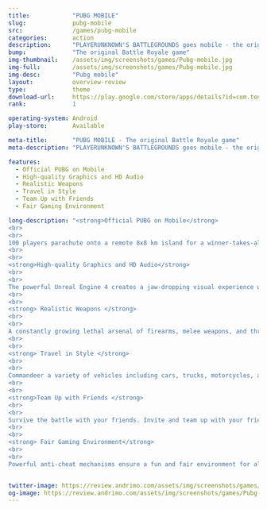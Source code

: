 ```yaml
---
title:            "PUBG MOBILE"
slug:             pubg-mobile
src:              /games/pubg-mobile
categories:       action
description:      "PLAYERUNKNOWN'S BATTLEGROUNDS goes mobile - the original Battle Royale game is now available on your device!"
bump:             "The original Battle Royale game"
img-thumbnail:    /assets/img/screenshots/games/Pubg-mobile.jpg
img-full:         /assets/img/screenshots/games/Pubg-mobile.jpg
img-desc:         "Pubg mobile"
layout:           overview-review
type:             theme
download-url:     https://play.google.com/store/apps/details?id=com.tencent.ig
rank:             1

operating-system: Android
play-store:       Available

meta-title:       "PUBG MOBILE - The original Battle Royale game"
meta-description: "PLAYERUNKNOWN'S BATTLEGROUNDS goes mobile - the original Battle Royale game is now available on your device!"

features:
  - Official PUBG on Mobile
  - High-quality Graphics and HD Audio 
  - Realistic Weapons
  - Travel in Style
  - Team Up with Friends
  - Fair Gaming Environment

long-description: "<strong>Official PUBG on Mobile</strong>
<br>
<br>
100 players parachute onto a remote 8x8 km island for a winner-takes-all showdown. Players have to locate and scavenge their own weapons, vehicles and supplies, and defeat every player in a graphically and tactically rich battleground that forces players into a shrinking play zone. Get ready to land, loot, and do whatever it takes to survive and be the last man standing!
<br>
<br>
<strong>High-quality Graphics and HD Audio</strong>
<br>
<br>
The powerful Unreal Engine 4 creates a jaw-dropping visual experience with rich detail, realistic gameplay effects and a massive HD map for Battle Royale. Feel like you’re in the thick of the action as you play with high-quality audio, immersive 3D sound effects and 7.1 channel surround sound.
<br>
<br>
<strong> Realistic Weapons </strong>
<br>
<br>
A constantly growing lethal arsenal of firearms, melee weapons, and throwables with realistic ballistics and travel trajectories gives you the option to shoot, beat down, or incinerate your adversaries. Oh, and you like the pan? We’ve got the pan.
<br>
<br>
<strong> Travel in Style </strong>
<br>
<br>
Commandeer a variety of vehicles including cars, trucks, motorcycles, and boats to hunt down your enemies, race them to the play zone or make a swift escape.
<br>
<br>
<strong>Team Up with Friends </strong>
<br>
<br>
Survive the battle with your friends. Invite and team up with your friends, coordinate your battle plan through voice chat and set up the perfect ambush. 
<br>
<br>
<strong> Fair Gaming Environment</strong>
<br>
<br>
Powerful anti-cheat mechanisms ensure a fun and fair environment for all PUBG MOBILE players."


twitter-image: https://review.andrimo.com/assets/img/screenshots/games/Pubg-mobile.jpg
og-image: https://review.andrimo.com/assets/img/screenshots/games/Pubg-mobile.jpg
---
```


